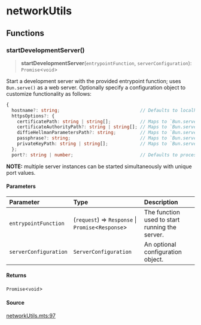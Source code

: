 # networkUtils

## Functions

### startDevelopmentServer()

> **startDevelopmentServer**(`entrypointFunction`, `serverConfiguration`): `Promise`\<`void`\>

Start a development server with the provided entrypoint function; uses `Bun.serve()` as a web
server. Optionally specify a configuration object to customize functionality as follows:
```ts
{
  hostname?: string;                              // Defaults to localhost
  httpsOptions?: {
    certificatePath: string | string[];           // Maps to `Bun.serve()`'s tls.cert option
    certificateAuthorityPath?: string | string[]; // Maps to `Bun.serve()`'s tls.ca option
    diffieHellmanParametersPath?: string;         // Maps to `Bun.serve()`'s tls.dhParamsFile option
    passphrase?: string;                          // Maps to `Bun.serve()`'s tls.passphrase option
    privateKeyPath: string | string[];            // Maps to `Bun.serve()`'s tls.key option
  };
  port?: string | number;                         // Defaults to process.env.DEVELOPMENT_SERVER_PORT else 3_000 for HTTP, 443 for HTTPS
```
**NOTE:** multiple server instances can be started simultaneously with unique port values.

#### Parameters

| Parameter | Type | Description |
| :------ | :------ | :------ |
| `entrypointFunction` | (`request`) => `Response` \| `Promise`\<`Response`\> | The function used to start running the server. |
| `serverConfiguration` | `ServerConfiguration` | An optional configuration object. |

#### Returns

`Promise`\<`void`\>

#### Source

[networkUtils.mts:97](https://github.com/mangs/bun-utils/blob/f4668b5e67076053e5580155caf3b7c5e6397517/utils/networkUtils.mts#L97)
